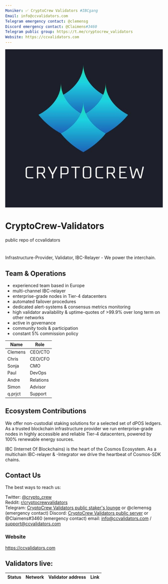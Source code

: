 ```yaml
---
Moniker: ✅ CryptoCrew Validators #IBCgang
Email: info@ccvalidators.com
Telegram emergency contact: @clemensg
Discord emergency contact: @Claimens#3460
Telegram public group: https://t.me/cryptocrew_validators
Website: https://ccvalidators.com
---
```


 ![ccv](ccv.png)

# CryptoCrew-Validators
public repo of ccvalidators

# <moniker> 
Infrastructure-Provider, Validator, IBC-Relayer - We power the interchain.

## Team & Operations

- experienced team based in Europe
- multi-channel IBC-relayer
- enterprise-grade nodes in Tier-4 datacenters
- automated failover procedures
- dedicated alert-systems & consensus metrics monitoring 
- high validator availability & uptime-quotes of >99.9% over long term on other networks
- active in governance
- community tools & participation
- constant 5% commission policy


| Name            | Role      | 
| --------------- | --------- | 
| Clemens         | CEO/CTO   |
| Chris           | CEO/CFO   |
| Sonja           | CMO       |
| Paul            | DevOps    |
| Andre           | Relations |
| Simon           | Advisor   | 
| q.prjct         | Support   |


## Ecosystem Contributions

We offer non-custodial staking solutions for a selected set of dPOS ledgers. As a trusted blockchain infrastructure provider we run enterprise-grade nodes in highly accessible and reliable Tier-4 datacenters, powered by 100% renewable energy sources.

IBC (Internet Of Blockchains) is the heart of the Cosmos Ecosystem. As a multichain IBC-relayer & -Integrator we drive the heartbeat of Cosmos-SDK chains.

## Contact Us

The best ways to reach us: 

Twitter: [@crypto_crew](https://twitter.com/crypto_crew)  
Reddit: [r/cryptocrewvalidators](https://www.reddit.com/r/cryptocrewvalidators)  
Telegram: [CryptoCrew Validators public staker's lounge](https://t.me/cryptocrew_validators) or @clemensg (emergency contact)
Discord: [CryptoCrew Validators public server](https://discord.gg/ACsTu6kh) or @Claimens#3460 (emergency contact)
email: info@ccvalidators.com / support@ccvalidators.com

### Website

https://ccvalidators.com

## Validators live:

| Status | Network         | Validator address      | Link         |
| ------ | --------------- | ---------------------- | ------------ |
